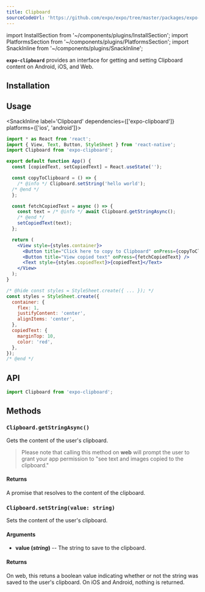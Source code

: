 ```yaml
---
title: Clipboard
sourceCodeUrl: 'https://github.com/expo/expo/tree/master/packages/expo-clipboard'
---
```


import InstallSection from '~/components/plugins/InstallSection';
import PlatformsSection from '~/components/plugins/PlatformsSection';
import SnackInline from '~/components/plugins/SnackInline';

**`expo-clipboard`** provides an interface for getting and setting Clipboard content on Android, iOS, and Web.

<PlatformsSection android emulator ios simulator web />

## Installation

<InstallSection packageName="expo-clipboard" />

## Usage

<SnackInline label='Clipboard' dependencies={['expo-clipboard']} platforms={['ios', 'android']}>

```jsx
import * as React from 'react';
import { View, Text, Button, StyleSheet } from 'react-native';
import Clipboard from 'expo-clipboard';

export default function App() {
  const [copiedText, setCopiedText] = React.useState('');

  const copyToClipboard = () => {
    /* @info */ Clipboard.setString('hello world');
  /* @end */
  };

  const fetchCopiedText = async () => {
    const text = /* @info */ await Clipboard.getStringAsync();
    /* @end */
    setCopiedText(text);
  };

  return (
    <View style={styles.container}>
      <Button title="Click here to copy to Clipboard" onPress={copyToClipboard} />
      <Button title="View copied text" onPress={fetchCopiedText} />
      <Text style={styles.copiedText}>{copiedText}</Text>
    </View>
  );
}

/* @hide const styles = StyleSheet.create({ ... }); */
const styles = StyleSheet.create({
  container: {
    flex: 1,
    justifyContent: 'center',
    alignItems: 'center',
  },
  copiedText: {
    marginTop: 10,
    color: 'red',
  },
});
/* @end */
```

</SnackInline>

## API

```js
import Clipboard from 'expo-clipboard';
```

## Methods

### `Clipboard.getStringAsync()`

Gets the content of the user's clipboard.

> Please note that calling this method on **web** will prompt the user to grant your app permission to "see text and images copied to the clipboard."

#### Returns

A promise that resolves to the content of the clipboard.

### `Clipboard.setString(value: string)`

Sets the content of the user's clipboard.

#### Arguments

- **value (_string_)** -- The string to save to the clipboard.

#### Returns

On web, this retuns a boolean value indicating whether or not the string was saved to the user's clipboard. On iOS and Android, nothing is returned.
